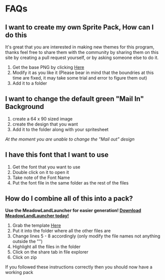 # FAQs

## I want to create my own Sprite Pack, How can I do this

It's great that you are interested in making new themes for this program, thanks
feel free to share them with the community by sharing them on this site by creating a pull request yourself, or by asking someone else to do it.

1. Get the base PNG by clicking [Here](https://drive.google.com/file/d/1YoKCgoS6XOMIvmqIbLWb0JIXG1apM6Sv/view?usp=sharing)
2. Modify it as you like it (Please bear in mind that the boundries at this time are fixed, it may take some trial and error to figure them out)
3. Add it to a folder

## I want to change the default green "Mail In" Background

1. create a 64 x 90 sized image
2. create the design that you want
3. Add it to the folder along with your spritesheet

*At the moment you are unable to change the "Mail out" design*

## I have this font that I want to use

1. Get the font that you want to use
2. Double click on it to open it
3. Take note of the Font Name
4. Put the font file in the same folder as the rest of the files

## How do I combine all of this into a pack?

**Use the MeadowLandLauncher for easier generation! [Download MeadowLandLauncher today!](https://github.com/UnofficialSamHub/MeadowLauncher/releases)**
1. Grab the template [Here](https://drive.google.com/file/d/1Vq4JUMLq9LFSfUV0UEndjm1RdGEm-Oj5/view?usp=sharing)
2. Put it into the folder where all the other files are
3. Change lines 5 - 8 accordingly (only modify the file names not anything outside the "")
4. Highlight all the files in the folder
5. Click on the share tab in file explorer
6. Click on zip

If you followed these instructions correctly then you should now have a working pack
